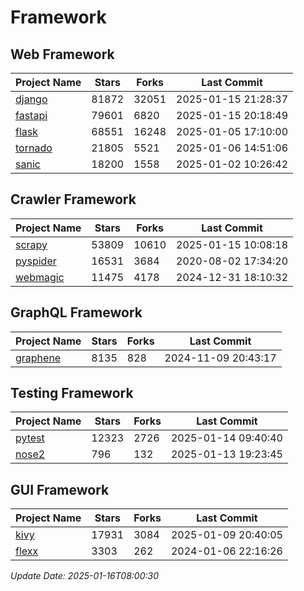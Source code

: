 # Framework

## Web Framework
| Project Name | Stars | Forks | Last Commit |
| ------------ | ----- | ----- | ----------- |
| [django](https://github.com/django/django) | 81872 | 32051 | 2025-01-15 21:28:37 |
| [fastapi](https://github.com/fastapi/fastapi) | 79601 | 6820 | 2025-01-15 20:18:49 |
| [flask](https://github.com/pallets/flask) | 68551 | 16248 | 2025-01-05 17:10:00 |
| [tornado](https://github.com/tornadoweb/tornado) | 21805 | 5521 | 2025-01-06 14:51:06 |
| [sanic](https://github.com/sanic-org/sanic) | 18200 | 1558 | 2025-01-02 10:26:42 |

## Crawler Framework
| Project Name | Stars | Forks | Last Commit |
| ------------ | ----- | ----- | ----------- |
| [scrapy](https://github.com/scrapy/scrapy) | 53809 | 10610 | 2025-01-15 10:08:18 |
| [pyspider](https://github.com/binux/pyspider) | 16531 | 3684 | 2020-08-02 17:34:20 |
| [webmagic](https://github.com/code4craft/webmagic) | 11475 | 4178 | 2024-12-31 18:10:32 |

## GraphQL Framework
| Project Name | Stars | Forks | Last Commit |
| ------------ | ----- | ----- | ----------- |
| [graphene](https://github.com/graphql-python/graphene) | 8135 | 828 | 2024-11-09 20:43:17 |

## Testing Framework
| Project Name | Stars | Forks | Last Commit |
| ------------ | ----- | ----- | ----------- |
| [pytest](https://github.com/pytest-dev/pytest) | 12323 | 2726 | 2025-01-14 09:40:40 |
| [nose2](https://github.com/nose-devs/nose2) | 796 | 132 | 2025-01-13 19:23:45 |

## GUI Framework
| Project Name | Stars | Forks | Last Commit |
| ------------ | ----- | ----- | ----------- |
| [kivy](https://github.com/kivy/kivy) | 17931 | 3084 | 2025-01-09 20:40:05 |
| [flexx](https://github.com/flexxui/flexx) | 3303 | 262 | 2024-01-06 22:16:26 |

*Update Date: 2025-01-16T08:00:30*